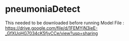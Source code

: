 # pneumoniaDetect

This needed to be downloaded before running
Model File : https://drive.google.com/file/d/1FEMYjN3ieE-_GfXUoHG7034cK5fjvCCe/view?usp=sharing
